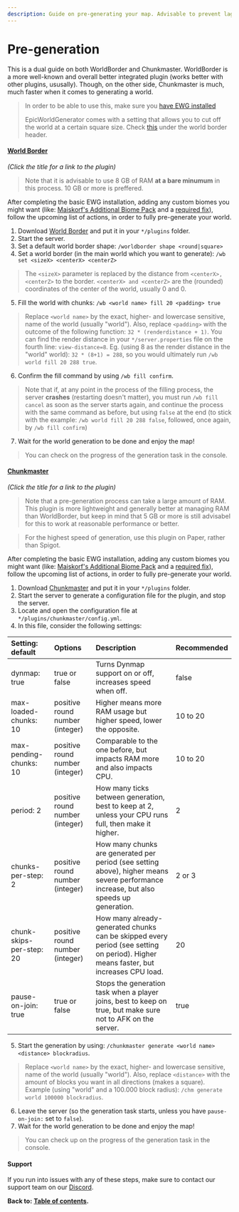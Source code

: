 ```yaml
---
description: Guide on pre-generating your map. Advisable to prevent lag.
---
```


# Pre-generation

This is a dual guide on both WorldBorder and Chunkmaster. WorldBorder is a more well-known and overall better integrated plugin \(works better with other plugins, ususally\). Though, on the other side, Chunkmaster is much, much faster when it comes to generating a world.

> In order to be able to use this, make sure you [have EWG installed](basic-installation.md)
>
> EpicWorldGenerator comes with a setting that allows you to cut off the world at a certain square size. Check [this](https://docs.dynamic-bytes.com/beginner/world-settings) under the world border header.

#### [World Border](https://www.spigotmc.org/resources/worldborder.60905/)

_\(Click the title for a link to the plugin\)_

> Note that it is advisable to use 8 GB of RAM **at a bare minumum** in this process. 10 GB or more is preffered.

After completing the basic EWG installation, adding any custom biomes you might want \(like: [Maiskorf's Additional Biome Pack](https://1drv.ms/u/s!AmrRJ70wu8OUgZFrT8lExKbsl8NSmw?e=CgumZH) and a [required fix](https://discord.com/channels/576841187256827905/576844840847802398/711257243953266755)\), follow the upcoming list of actions, in order to fully pre-generate your world.   
  
1. Download [World Border](https://www.spigotmc.org/resources/worldborder.60905/) and put it in your `*/plugins` folder.   
2. Start the server.   
3. Set a default world border shape: `/worldborder shape <round|square>`   
4. Set a world border \(in the main world which you want to generate\): `/wb set <sizeX> <centerX> <centerZ>`

> The `<sizeX>` parameter is replaced by the distance from `<centerX>, <centerZ>` to the border. `<centerX> and <centerZ>` are the \(rounded\) coordinates of the center of the world, usually 0 and 0.

5. Fill the world with chunks: `/wb <world name> fill 20 <padding> true` 

> Replace `<world name>` by the exact, higher- and lowercase sensitive, name of the world \(usually "world"\). Also, replace `<padding>` with the outcome of the following function: `32 * (renderdistance + 1)`. You can find the render distance in your `*/server.properties` file on the fourth line: `view-distance=8`. Eg. \(using 8 as the render distance in the "world" world\): `32 * (8+1) = 288`, so you would ultimately run `/wb world fill 20 288 true`.

6. Confirm the fill command by using `/wb fill confirm`. 

> Note that if, at any point in the process of the filling process, the server **crashes** \(restarting doesn\'t matter\), you must run `/wb fill cancel` as soon as the server starts again, and continue the process with the same command as before, but using `false` at the end \(to stick with the example: `/wb world fill 20 288 false`, followed, once again, by `/wb fill confirm`\)

7. Wait for the world generation to be done and enjoy the map! 

> You can check on the progress of the generation task in the console.

#### [Chunkmaster](https://www.spigotmc.org/resources/chunkmaster.71351/)

_\(Click the title for a link to the plugin\)_

> Note that a pre-generation process can take a large amount of RAM. This plugin is more lightweight and generally better at managing RAM than WorldBorder, but keep in mind that 5 GB or more is still advisabel for this to work at reasonable performance or better.

> For the highest speed of generation, use this plugin on Paper, rather than Spigot.

After completing the basic EWG installation, adding any custom biomes you might want \(like: [Maiskorf's Additional Biome Pack](https://1drv.ms/u/s!AmrRJ70wu8OUgZFrT8lExKbsl8NSmw?e=CgumZH) and a [required fix](https://discord.com/channels/576841187256827905/576844840847802398/711257243953266755)\), follow the upcoming list of actions, in order to fully pre-generate your world. 

1. Download [Chunkmaster](https://www.spigotmc.org/resources/chunkmaster.71351/) and put it in your `*/plugins` folder.   
2. Start the server to generate a configuration file for the plugin, and stop the server.   
3. Locate and open the configuration file at `*/plugins/chunkmaster/config.yml`.   
4. In this file, consider the following settings:

| Setting: default | Options | Description | Recommended |
| :--- | :--- | :--- | :--- |
| dynmap: true | true or false | Turns Dynmap support on or off, increases speed when off. | false |
| max-loaded-chunks: 10 | positive round number \(integer\) | Higher means more RAM usage but higher speed, lower the opposite. | 10 to 20 |
| max-pending-chunks: 10 | positive round number \(integer\) | Comparable to the one before, but impacts RAM more and also impacts CPU. | 10 to 20 |
| period: 2 | positive round number \(integer\) | How many ticks between generation, best to keep at 2, unless your CPU runs full, then make it higher. | 2 |
| chunks-per-step: 2 | positive round number \(integer\) | How many chunks are generated per period \(see setting above\), higher means severe performance increase, but also speeds up generation. | 2 or 3 |
| chunk-skips-per-step: 20 | positive round number \(integer\) | How many already-generated chunks can be skipped every period \(see setting on period\). Higher means faster, but increases CPU load. | 20 |
| pause-on-join: true | true or false | Stops the generation task when a player joins, best to keep on true, but make sure not to AFK on the server. | true |

5. Start the generation by using: `/chunkmaster generate <world name> <distance> blockradius`.

> Replace `<world name>` by the exact, higher- and lowercase sensitive, name of the world \(usually "world"\). Also, replace `<distance>` with the amount of blocks you want in all directions \(makes a square\). Example \(using "world" and a 100.000 block radius\): `/chm generate world 100000 blockradius`.

6. Leave the server \(so the generation task starts, unless you have `pause-on-join:` set to `false`\).  
7. Wait for the world generation to be done and enjoy the map!

> You can check up on the progress of the generation task in the console.

#### Support

If you run into issues with any of these steps, make sure to contact our support team on our [Discord](https://discord.gg/Jq3ecb3).

**Back to:** [**Table of contents**](https://docs.dynamic-bytes.com/table-of-contents)**.**


